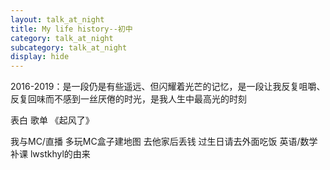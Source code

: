 ```yaml
---
layout: talk_at_night
title: My life history--初中
category: talk_at_night
subcategory: talk_at_night
display: hide
---
```


<!-- more -->

2016-2019：是一段仍是有些遥远、但闪耀着光芒的记忆，是一段让我反复咀嚼、反复回味而不感到一丝厌倦的时光，是我人生中最高光的时刻



表白 歌单 《起风了》


我与MC/直播
多玩MC盒子建地图
去他家后丢钱
过生日请去外面吃饭
英语/数学补课
lwstkhyl的由来

